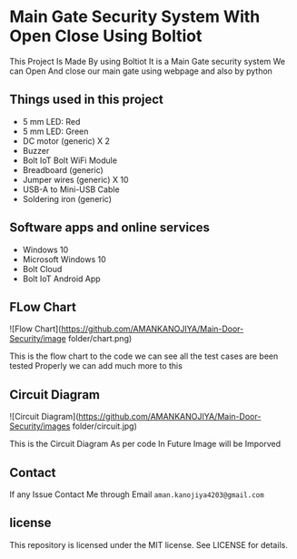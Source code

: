 
 # Main Gate Security System With Open Close Using Boltiot 

<p>This Project Is Made By using Boltiot It is a Main Gate security system We can Open And close our main gate using webpage and also by python</p>

## Things used in this project
- 5 mm LED: Red
- 5 mm LED: Green
- DC motor (generic) X 2
- Buzzer
- Bolt IoT Bolt WiFi Module
- Breadboard (generic)
- Jumper wires (generic) X 10
- USB-A to Mini-USB Cable
- Soldering iron (generic)

## Software apps and online services
- Windows 10	
- Microsoft Windows 10
- Bolt Cloud	
- Bolt IoT Android App	

## FLow Chart

![Flow Chart](https://github.com/AMANKANOJIYA/Main-Door-Security/image folder/chart.png)

This is the flow chart to the code we can see all the test cases are been tested Properly 
we can add much more to this 

## Circuit Diagram

![Circuit Diagram](https://github.com/AMANKANOJIYA/Main-Door-Security/images folder/circuit.jpg)

This is the Circuit Diagram As per code In Future Image will be Imporved 

## Contact

If any Issue Contact Me through Email `aman.kanojiya4203@gmail.com`

## license

This repository is licensed under the MIT license.
See LICENSE for details.
